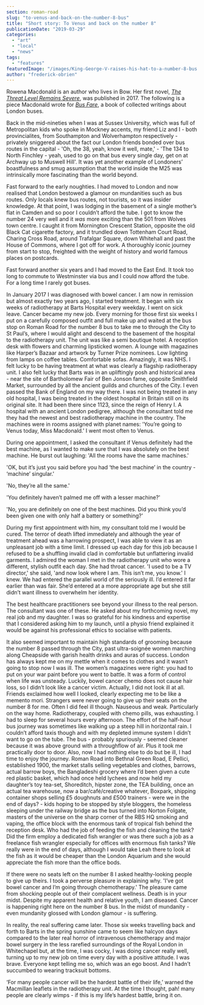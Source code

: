 ```yaml
---
section: roman-road
slug: "to-venus-and-back-on-the-number-8-bus"
title: "Short story: To Venus and back on the number 8"
publicationDate: "2019-03-29"
categories: 
  - "art"
  - "local"
  - "news"
tags: 
  - "features"
featuredImage: "/images/King-George-V-raises-his-hat-to-a-number-8-bus.jpg"
author: "frederick-obrien"
---
```


Rowena Macdonald is an author who lives in Bow. Her first novel, _[The Threat Level Remains Severe](https://belgraviabooks.com/product/the-threat-level-remains-severe?i=2)_, was published in 2017. The following is a piece Macdonald wrote for _[Bus Fare](https://www.amazon.co.uk/Bus-Fare-Collected-writings-transport/dp/0749579285)_, a book of collected writings about London buses.

Back in the mid-nineties when I was at Sussex University, which was full of Metropolitan kids who spoke in Mockney accents, my friend Liz and I - both provincialites, from Southampton and Wolverhampton respectively - privately sniggered about the fact our London friends bonded over bus routes in the capital - 'Oh, the 38, yeah, know it well, mate,' - 'The 134 to North Finchley - yeah, used to go on that bus every single day, get on at Archway up to Muswell Hill'. It was yet another example of Londoners’ boastfulness and smug assumption that the world inside the M25 was intrinsically more fascinating than the world beyond.

Fast forward to the early noughties. I had moved to London and now realised that London bestowed a glamour on mundanities such as bus routes. Only locals knew bus routes, not tourists, so it was insider knowledge. At that point, I was lodging in the basement of a single mother’s flat in Camden and so poor I couldn’t afford the tube. I got to know the number 24 very well and it _was_ more exciting than the 501 from Wolves town centre. I caught it from Mornington Crescent Station, opposite the old Black Cat cigarette factory, and it trundled down Tottenham Court Road, Charing Cross Road, around Trafalgar Square, down Whitehall and past the House of Commons, where I got off for work. A thoroughly iconic journey from start to stop, freighted with the weight of history and world famous places on postcards.

Fast forward another six years and I had moved to the East End. It took too long to commute to Westminster via bus and I could now afford the tube. For a long time I rarely got buses.

In January 2017 I was diagnosed with bowel cancer. I am now in remission but almost exactly two years ago, I started treatment. It began with six weeks of radiotherapy at Barts Hospital every weekday. I went on sick leave. Cancer became my new job. Every morning for those first six weeks I put on a carefully composed outfit and full make up and waited at the bus stop on Roman Road for the number 8 bus to take me to through the City to St Paul’s, where I would alight and descend to the basement of the hospital to the radiotherapy unit. The unit was like a semi boutique hotel. A reception desk with flowers and charming lipsticked women. A lounge with magazines like Harper’s Bazaar and artwork by Turner Prize nominees. Low lighting from lamps on coffee tables. Comfortable sofas. Amazingly, it was NHS. I felt lucky to be having treatment at what was clearly a flagship radiotherapy unit. I also felt lucky that Barts was in an upliftingly posh and historical area - near the site of Bartholomew Fair of Ben Jonson fame, opposite Smithfield Market, surrounded by all the ancient guilds and churches of the City. I even passed the Bank of England on my way there. I was not being treated in any old hospital, I was being treated in the oldest hospital in Britain still on its original site. It had been there since 1123, since the reign of Henry I. A hospital with an ancient London pedigree, although the consultant told me they had the newest and best radiotherapy machine in the country. The machines were in rooms assigned with planet names: 'You’re going to Venus today, Miss Macdonald.' I went most often to Venus.

During one appointment, I asked the consultant if Venus definitely had the best machine, as I wanted to make sure that I was absolutely on the best machine. He burst out laughing: 'All the rooms have the same machines.'

'OK, but it’s just you said before you had ‘the best machine’ in the country - ‘machine’ singular.'

'No, they’re all the same.'

'You definitely haven’t palmed me off with a lesser machine?'

'No, you are definitely on one of the best machines. Did you think you’d been given one with only half a battery or something?'

During my first appointment with him, my consultant told me I would be cured. The terror of death lifted immediately and although the year of treatment ahead was a harrowing prospect, I was able to view it as an unpleasant job with a time limit. I dressed up each day for this job because I refused to be a shuffling invalid clad in comfortable but unflattering invalid garments. I admired the woman I met in the radiotherapy unit who wore a different, stylish outfit each day. She had throat cancer. 'I used to be a TV director,' she said, 'and now look where I am. This isn’t me, you know.' I knew. We had entered the parallel world of the seriously ill. I’d entered it far earlier than was fair. She’d entered at a more appropriate age but she still didn’t want illness to overwhelm her identity.

The best healthcare practitioners see beyond your illness to the real person. The consultant was one of these. He asked about my forthcoming novel, my real job and my daughter. I was so grateful for his kindness and expertise that I considered asking him to my launch, until a physio friend explained it would be against his professional ethics to socialise with patients.

It also seemed important to maintain high standards of grooming because the number 8 passed through the City, past ultra-soignée women marching along Cheapside with garish health drinks and auras of success. London has always kept me on my mettle when it comes to clothes and it wasn’t going to stop now I was ill. The women’s magazines were right: you had to put on your war paint before you went to battle. It was a form of control when life was unsteady. Luckily, bowel cancer chemo does not cause hair loss, so I didn’t look like a cancer victim. Actually, I did not look ill at all. Friends exclaimed how well I looked, clearly expecting me to be like a memento mori. Strangers were never going to give up their seats on the number 8 for me. Often I did feel ill though. Nauseous and weak. Particularly on the way home. Radiotherapy, coupled with chemo pills, was exhausting. I had to sleep for several hours every afternoon. The effort of the half-hour bus journey was sometimes like walking up a steep hill in horizontal rain. I couldn’t afford taxis though and with my depleted immune system I didn’t want to go on the tube. The bus - probably spuriously - seemed cleaner because it was above ground with a throughflow of air. Plus it took me practically door to door. Also, now I had nothing else to do but be ill, I had time to enjoy the journey. Roman Road into Bethnal Green Road, E Pellici, established 1900, the market stalls selling vegetables and clothes, barrows, actual barrow boys, the Bangladeshi grocery where I’d been given a cute red plastic basket, which had once held lychees and now held my daughter’s toy tea-set, Shoreditch, hipster zone, the TEA building, once an actual tea warehouse, now a bar/café/creative whatever, Boxpark, shipping container shops selling £5 doughnuts and £500 trainers - were we in the end of days? - kids hoping to be stopped by style bloggers, the homeless sleeping under the railway bridge as the bus turned into Norton Folgate, masters of the universe on the sharp corner of the RBS HQ smoking and vaping, the office block with the enormous tank of tropical fish behind the reception desk. Who had the job of feeding the fish and cleaning the tank? Did the firm employ a dedicated fish wrangler or was there such a job as a freelance fish wrangler especially for offices with enormous fish tanks? We really were in the end of days, although I would take Leah there to look at the fish as it would be cheaper than the London Aquarium and she would appreciate the fish more than the office bods.

If there were no seats left on the number 8 I asked healthy-looking people to give up theirs. I took a perverse pleasure in explaining why. 'I’ve got bowel cancer and I’m going through chemotherapy.' The pleasure came from shocking people out of their complacent wellness. Death is in your midst. Despite my apparent health and relative youth, I am diseased. Cancer is happening right here on the number 8 bus. In the midst of mundanity - even mundanity glossed with London glamour - is suffering.

In reality, the real suffering came later. Those six weeks travelling back and forth to Barts in the spring sunshine came to seem like halcyon days compared to the later real horror of intravenous chemotherapy and major bowel surgery in the less rarefied surroundings of the Royal London in Whitechapel but, at the time, I was cocky, I was doing cancer really well, turning up to my new job on time every day with a positive attitude. I was brave. Everyone kept telling me so, which was an ego boost. And I hadn’t succumbed to wearing tracksuit bottoms.

‘For many people cancer will be the hardest battle of their life,’ warned the Macmillan leaflets in the radiotherapy unit. At the time I thought, pah! many people are clearly wimps - if this is my life’s hardest battle, bring it on.
